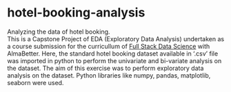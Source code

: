 # hotel-booking-analysis
Analyzing the data of hotel booking.\
This is a Capstone Project of EDA (Exploratory Data Analysis) undertaken as a course submission for the curricullum of [Full Stack Data Science](https://www.almabetter.com/courses/full-stack-data-science) with AlmaBetter.
Here, the standard hotel booking dataset available in ‘.csv’ file was imported in python to perform the univariate and bi-variate analysis on the dataset. The aim of this exercise was to perform exploratory data analysis on the dataset. Python libraries like numpy, pandas, matplotlib, seaborn were used.
